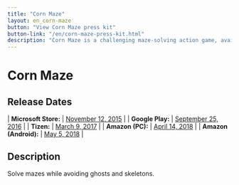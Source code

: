 ```yaml
---
title: "Corn Maze"
layout: en_corn-maze
button: "View Corn Maze press kit"
button-link: "/en/corn-maze-press-kit.html"
description: "Corn Maze is a challenging maze-solving action game, available for free for Android (Google Play), Windows (Microsoft Store) and Tizen."
---
```

# Corn Maze

## Release Dates

| **Microsoft Store:**	| [November 12, 2015](https://www.microsoft.com/en-us/p/corn-maze/9nlb30tf110m) 			|
| **Google Play:**      | [September 25, 2016](https://play.google.com/store/apps/details?id=com.Osgoode.CornMaze) 	|
| **Tizen:**      		| [March 9, 2017](http://www.tizenstore.com/main/getDetail.as?Id=com.Osgoode.CornMaze)      |
| **Amazon (PC):** 		| [April 14, 2018](https://www.amazon.com/Osgoode-Media-Corn-Maze-Download/dp/B07CCKFTQ2)	| 
| **Amazon (Android):** | [May 5, 2018](https://www.amazon.com/Osgoode-Media-Corn-Maze/dp/B07CVQ8JPW)     			| 

## Description

Solve mazes while avoiding ghosts and skeletons.

<amp-image-lightbox id="lightbox" layout="nodisplay"></amp-image-lightbox>
<amp-carousel height="200" layout="fixed-height" type="carousel">
<amp-img src="https://www.osgoodemedia.com/images/Corn-Maze-Logo.png" width="200" height="200" alt="Corn Maze logo" on="tap:lightbox" role="button" tabindex="0"></amp-img>
<amp-img src="https://www.osgoodemedia.com/en/CornMaze/poster.png" width="142" height="200" alt="Corn Maze logo" on="tap:lightbox" role="button" tabindex="0"></amp-img>
<amp-img src="https://www.osgoodemedia.com/en/CornMaze/backgroundart.png" width="356" height="200" alt="Corn Maze background art" on="tap:lightbox" role="button" tabindex="0"></amp-img>
<amp-img src="https://www.osgoodemedia.com/en/images/corn-maze-01.jpg" width="356" height="200" alt="Corn Maze screenshot" on="tap:lightbox" role="button" tabindex="0"></amp-img>
</amp-carousel>